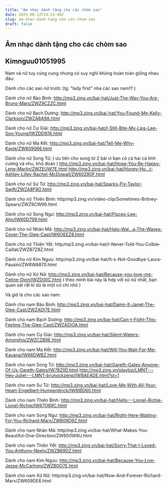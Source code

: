 ```yaml
---
title: "Âm nhạc dành tặng cho các chòm sao"
date: 2025-06-12T14:23:49Z
slug: am-nhac-danh-tang-cho-cac-chom-sao
draft: false
---
```


## Âm nhạc dành tặng cho các chòm sao

## Kimnguu01051995

Nam và nữ tuy cùng cung nhưng có suy nghĩ không hoàn toàn giống nhau đâu:

Dành cho các sao nữ trước  (tg: "lady first" nha các sao nam!!! )

Dành cho nữ Bảo Bình: http://mp3.zing.vn/bai-hat/Just-The-Way-You-Are-Bruno-Mars/ZWZ9CZZC.html

Dành cho nữ Bạch Dương: http://mp3.zing.vn/bai-hat/You-Found-Me-Kelly-Clarkson/ZWZA8A9A.html

Dành cho nữ Cự Giải: http://mp3.zing.vn/bai-hat/I-Still-Bite-My-Lips-Lee-Soo-Young/IWZDD97A.html

Dành cho nữ Ma Kết: http://mp3.zing.vn/bai-hat/Tell-Me-Why-Kayle/ZW609066.html

Dành cho nữ Song Tử: ( ưu tiên cho song tử 2 bài vì bạn có cả hai cá tính cương và nhu, khó đoán )
http://mp3.zing.vn/bai-hat/Hope-You-Re-Happy-Lene-Marlin/ZWZEUW7E.html
http://mp3.zing.vn/bai-hat/Honey-Ho...t-Ashley-Lilley-Rachel-McDowall/ZW60Z80F.html

Dành cho nữ Sư Tử: http://mp3.zing.vn/bai-hat/Sparks-Fly-Taylor-Swift/ZWZA8F8O.html

Dành cho nữ Thiên Bình: http/mp3.zing.vn/video-clip/Sometimes-Britney-Spears/ZWZ9CW96.html

Dành cho nữ Song Ngư: http://mp3.zing.vn/bai-hat/Pisces-Lee-Ahn/IW60D799.html

Dành cho nữ Nhân Mã: http://mp3.zing.vn/bai-hat/Halo-Wal...a-The-Waves-Cover-The-Glee-Cast/IW6OEEZ8.html

Dành cho nữ Thiên Yết: http/mp3.zing.vn/bai-hat/I-Never-Told-You-Colbie-Caillat/ZWZB7Z8Z.html

Dành cho nữ Kim Ngưu: http/mp3.zing.vn/bai-hat/It-s-Not-Goodbye-Laura-Pausini/ZW6WA870.html

Dành cho nữ Xử Nữ: http://mp3.zing.vn/bai-hat/Because-you-love-me-Celine-Dion/IWZD0IIC.html ( theo mình bài này là hợp với xử nữ nhất, bạn quan sát rất kĩ dù là một cử chỉ nhỏ )

Và giờ là cho các sao nam:

Dành cho nam Bảo Bình: http://mp3.zing.vn/bai-hat/Damn-It-Janet-The-Glee-Cast/ZWZADI7E.html

Dành cho nam Bạch Dương: http://mp3.zing.vn/bai-hat/Can-t-Fight-This-Feeling-The-Glee-Cast/ZWZADIOA.html

Dành cho nam Cự Giải: http://mp3.zing.vn/bai-hat/Silent-Waters-Amorphis/ZWZCZB9E.html

Dành cho nam Ma Kết: http://mp3.zing.vn/bai-hat/Will-You-Wait-For-Me-Kavana/IW66DWBZ.html

Dành cho nam Song Tử:
http://mp3.zing.vn/bai-hat/Gareth-Gates-Anyone-Of-Us-Gareth-Gates/IW78ZIID.html
http://mp3.zing.vn/playlist/LMNT---Hey-Juliet---LMNT-brunockzenp/IWBAEADE.html?st=1

Dành cho nam Sư Tử: http://mp3.zing.vn/bai-hat/Love-Me-With-All-Your-Heart-Engelbert-Humperdinck/IW8IBD60.html

Dành cho nam Thiên Bình: http://mp3.zing.vn/bai-hat/Hello---Lionel-Richie-Lionel-Richie/IW87O69C.html

Dành cho nam Song Ngư: http://mp3.zing.vn/bai-hat/Right-Here-Waiting-For-You-Richard-Marx/ZW609D9Z.html

Dành cho nam Nhân Mã: http/mp3.zing.vn/bai-hat/What-Makes-You-Beautiful-One-Direction/ZW600W8U.html

Dành cho nam Thiên Yết: http://mp3.zing.vn/bai-hat/Sorry-That-I-Loved-You-Anthony-Neely/ZWZB69DZ.html

Dành cho nam Kim Ngưu: http://mp3.zing.vn/bai-hat/Because-You-Live-Jesse-McCartney/ZWZB0O7E.html

Dành cho nam Xử Nữ: http/mp3.zing.vn/bai-hat/Now-And-Forever-Richard-Marx/ZW609DE6.html